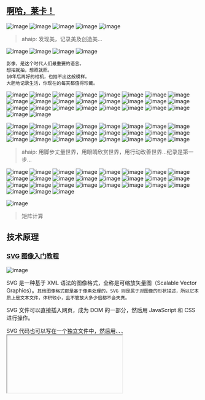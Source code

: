 ## [啊哈，莱卡！](https://ahaleica.com/)

![image](https://user-images.githubusercontent.com/109412346/179347719-ceb4a4b1-ddcf-44be-ad33-fe2373c16242.png)
![image](https://user-images.githubusercontent.com/109412346/179347742-ab6b444a-9c07-46b8-af60-6926bdc4688d.png)
![image](https://user-images.githubusercontent.com/109412346/179347734-290c9f53-f18e-43e4-b264-4713be83d380.png)
![image](https://user-images.githubusercontent.com/109412346/179347727-7f8d9075-5488-42b8-b304-a0e2a81866db.png)
![image](https://user-images.githubusercontent.com/109412346/179347750-7a9046df-a79e-4496-b982-1127d9ba0762.png)

> ahaip: 发现美，记录美及创造美...

![image](https://user-images.githubusercontent.com/109412346/179381998-ee0bf868-a173-45aa-acf0-1a6b4c48844a.png)
![image](https://user-images.githubusercontent.com/109412346/179381999-3266cef0-be65-410c-9e7a-47902601c90c.png)
![image](https://user-images.githubusercontent.com/109412346/179382072-8b4ad1ae-c37b-433b-9947-559c9c3a1165.png)
![image](https://user-images.githubusercontent.com/109412346/179382074-0fa8d7a5-5921-4af6-98ec-7723a818eca8.png)

```
影像，是这个时代人们最重要的语言。
想拍就拍，想照就照。
10年后再好的相机，也拍不出这般模样。
大胆地记录生活，你现在的每天都值得珍藏。
```

![image](https://user-images.githubusercontent.com/109412346/179381885-59ea1143-9290-473d-9dc0-faef8d9215fa.png)
![image](https://user-images.githubusercontent.com/109412346/179381891-6898dfef-d172-4388-9a0d-6cbd83a3c0ed.png)
![image](https://user-images.githubusercontent.com/109412346/179381899-cd18b064-d1b6-45f3-b7fd-9fc8d090004e.png)
![image](https://user-images.githubusercontent.com/109412346/179381890-b25d763e-1371-404d-b2a2-786a49059b4a.png)
![image](https://user-images.githubusercontent.com/109412346/179381887-57d4fb9e-5f31-4e9f-9bad-2f06819b703c.png)
![image](https://user-images.githubusercontent.com/109412346/179381903-b2bfdfe9-f4a0-491b-9328-4378327291e5.png)
![image](https://user-images.githubusercontent.com/109412346/179381908-214746d9-5e6d-4c1d-b3ba-74259dc1e360.png)
![image](https://user-images.githubusercontent.com/109412346/179381911-c7dfc781-328b-4b55-8be9-3a691a99e449.png)
![image](https://user-images.githubusercontent.com/109412346/179381913-7cf44942-ef99-4f40-b4ab-a201915a313d.png)
![image](https://user-images.githubusercontent.com/109412346/179381914-5d417a77-ce4e-421d-b3d6-5d0c8fd2814b.png)
![image](https://user-images.githubusercontent.com/109412346/179381920-7e379d9f-0a3b-4e0a-9215-aa5c2c149bd4.png)
![image](https://user-images.githubusercontent.com/109412346/179381900-988b5cdc-d3ff-4549-8894-593fdd55e800.png)
![image](https://user-images.githubusercontent.com/109412346/179381904-93c2071b-1a0e-431c-98e2-d586f0d18a19.png)
![image](https://user-images.githubusercontent.com/109412346/179381910-c30e5af7-dd1b-418e-a519-9ef9b0e2bfb9.png)
![image](https://user-images.githubusercontent.com/109412346/179381921-8c56fd88-9701-48ab-980d-f2fca6f5d52f.png)
![image](https://user-images.githubusercontent.com/109412346/179381925-159767af-c55c-424b-85d6-b32e454caedf.png)
![image](https://user-images.githubusercontent.com/109412346/179381922-c7b235fb-d7fd-4507-86ef-7e091cd0423c.png)
![image](https://user-images.githubusercontent.com/109412346/179381929-ce7823db-a08e-4da5-970f-ab9877c3994b.png)
![image](https://user-images.githubusercontent.com/109412346/179381932-638743dd-74d2-4ac4-a19f-afba829c67b8.png)
![image](https://user-images.githubusercontent.com/109412346/179381924-b79482ad-8abc-4cdf-9a39-31aa8c2300b7.png)
![image](https://user-images.githubusercontent.com/109412346/179381927-b680486d-d4ef-4406-879e-42e54c768ad4.png)
![image](https://user-images.githubusercontent.com/109412346/179381897-31ec67c2-a24c-4387-8e33-18b2aa0becd9.png)
![image](https://user-images.githubusercontent.com/109412346/179381937-5fd32f03-472e-400c-95bd-67fbbcee6d8c.png)
![image](https://user-images.githubusercontent.com/109412346/179381940-5cf61fb6-3e43-4c36-ba68-3b268cee40b1.png)
![image](https://user-images.githubusercontent.com/109412346/179381935-22061483-e6ab-4185-a0c0-8495a7e9f8ae.png)
![image](https://user-images.githubusercontent.com/109412346/179381884-cfcc3bcd-841e-42f5-8831-fd54b78ca8a8.png)

![image](https://user-images.githubusercontent.com/109412346/179390071-afa31745-e0dc-4e91-90ba-737b3c38b4bd.png)
![image](https://user-images.githubusercontent.com/109412346/179390074-d508f973-5188-4d26-bb60-aa85cc46221c.png)
![image](https://user-images.githubusercontent.com/109412346/179390077-b14304c0-6849-4682-b648-f49f94d7f275.png)
![image](https://user-images.githubusercontent.com/109412346/179390080-d0ddb851-823b-4bd7-b006-41908aef478f.png)
![image](https://user-images.githubusercontent.com/109412346/179390081-fb474f6f-b71f-4655-9c82-4a8843757d5a.png)
![image](https://user-images.githubusercontent.com/109412346/179390083-caf0ba5e-eb4d-435c-ae87-2eb39382f522.png)
![image](https://user-images.githubusercontent.com/109412346/179390085-ea5c891c-a5ce-4fb1-8ca6-e8b107a6e061.png)
![image](https://user-images.githubusercontent.com/109412346/179390088-b12a735c-a456-447d-803e-2553943fa8cd.png)
![image](https://user-images.githubusercontent.com/109412346/179390094-22e22f1a-7cc9-4492-a9c9-e0a60c58025a.png)
![image](https://user-images.githubusercontent.com/109412346/179390099-7bcf4fa4-3532-44d2-ad2e-07e5dbdaf579.png)
![image](https://user-images.githubusercontent.com/109412346/179390104-bc09cf08-6c42-4e49-934d-478c40ae92c4.png)
![image](https://user-images.githubusercontent.com/109412346/179390109-2835c066-4d07-4ba2-874f-12e1faa170b6.png)
![image](https://user-images.githubusercontent.com/109412346/179390111-0f765390-69ac-481d-8baa-4cc48e4e5055.png)
![image](https://user-images.githubusercontent.com/109412346/179390115-e7395936-786d-47e5-a456-6ec63a59fc1d.png)
![image](https://user-images.githubusercontent.com/109412346/179390116-eba35d55-9295-4e9e-8c59-a668928e0c85.png)
![image](https://user-images.githubusercontent.com/109412346/179390117-bce60cac-643d-449e-8fe4-cd3845b931c7.png)
![image](https://user-images.githubusercontent.com/109412346/179390120-fd63de3e-6648-4a91-972f-91b5c4d01482.png)
![image](https://user-images.githubusercontent.com/109412346/179390123-2126a809-b07e-40bb-b33a-b6cf096ecf5f.png)
![image](https://user-images.githubusercontent.com/109412346/179390126-5468cd7a-8499-4d10-9faa-4bcc7839faaa.png)
![image](https://user-images.githubusercontent.com/109412346/179390128-645a1b71-e99d-443c-bc70-a288dc173e0b.png)
![image](https://user-images.githubusercontent.com/109412346/179390133-56805844-d68f-4c4a-95dc-3e06cc5caf9e.png)
![image](https://user-images.githubusercontent.com/109412346/179390134-98cb8697-8953-459c-99b6-420602fe0809.png)
![image](https://user-images.githubusercontent.com/109412346/179390135-8dffba03-27b3-4667-b069-ac790d7dca16.png)
![image](https://user-images.githubusercontent.com/109412346/179390137-f1c4d3b7-ad5e-4099-8864-d2c58f135dd1.png)

> ahaip: 用脚步丈量世界，用眼睛欣赏世界，用行动改善世界...纪录是第一步...

![image](https://user-images.githubusercontent.com/109412346/182011219-16a00b92-c763-442f-8231-bd852adddec3.png)
![image](https://user-images.githubusercontent.com/109412346/182011223-4369c927-30c6-4384-978a-98bbbad63f0c.png)
![image](https://user-images.githubusercontent.com/109412346/182011224-7be56c51-85a0-4042-b44e-eaff6459c22c.png)
![image](https://user-images.githubusercontent.com/109412346/182011227-e83836bd-531f-4573-b9cb-497ae0b622f6.png)
![image](https://user-images.githubusercontent.com/109412346/182011228-5e228f4d-a86e-42d2-847d-0b97051b940f.png)
![image](https://user-images.githubusercontent.com/109412346/182011230-2d05047d-72b5-40a9-b8cc-2e8ef4591304.png)
![image](https://user-images.githubusercontent.com/109412346/182011233-ff41faab-4f22-4d0b-a2e8-36dc6f5c2d5c.png)
![image](https://user-images.githubusercontent.com/109412346/182011234-8782d6e8-b0e6-4756-b3d1-d30f40e84531.png)
![image](https://user-images.githubusercontent.com/109412346/182011236-3837de9b-793e-4473-8468-84bd4be1b3e6.png)
![image](https://user-images.githubusercontent.com/109412346/182011238-a280a3df-3eaf-4ebc-833c-f38ae030305a.png)
![image](https://user-images.githubusercontent.com/109412346/182011241-0ababedb-6cad-4b06-b69f-d01cdb296abf.png)
![image](https://user-images.githubusercontent.com/109412346/182011243-6673e725-d554-4bcf-bdca-3ebb7e56e074.png)
![image](https://user-images.githubusercontent.com/109412346/182011244-d9196341-534c-48fd-9ff9-5ef3d8a7e1e2.png)
![image](https://user-images.githubusercontent.com/109412346/182011247-281a6b30-a435-4a21-bd45-5a1e6c220b71.png)
![image](https://user-images.githubusercontent.com/109412346/182011248-e9b142d3-d55f-45af-8799-ba65d4421be4.png)
![image](https://user-images.githubusercontent.com/109412346/182011251-8ea2127b-8d86-46be-bb52-18932f754139.png)
![image](https://user-images.githubusercontent.com/109412346/182011253-ca57a248-2828-40c9-9877-dabafa4cb574.png)
![image](https://user-images.githubusercontent.com/109412346/182011254-9f08f811-c971-4509-b73b-3b82698b37f1.png)
![image](https://user-images.githubusercontent.com/109412346/182011255-81b66d2e-eb5a-4732-808d-6594732332c8.png)
![image](https://user-images.githubusercontent.com/109412346/182011256-5e500cac-0345-4a1e-b713-925f3378c8e7.png)
![image](https://user-images.githubusercontent.com/109412346/182011257-ec48556d-8931-41c3-bb7e-4b7063abeec5.png)
![image](https://user-images.githubusercontent.com/109412346/182011258-c9d2ca54-0ead-4c10-b471-22654434507f.png)
![image](https://user-images.githubusercontent.com/109412346/182011259-57bd7c7f-605e-43ff-b732-7d5790e96c80.png)
![image](https://user-images.githubusercontent.com/109412346/182011261-fb4bdcdd-0e25-4c2b-9c07-e2818855d50b.png)
![image](https://user-images.githubusercontent.com/109412346/182011263-eb7279b8-6ecb-4557-b511-44bc3b99927e.png)
![image](https://user-images.githubusercontent.com/109412346/182011267-545d3994-0fdd-41ba-918c-b43358599128.png)
![image](https://user-images.githubusercontent.com/109412346/182011269-ce9b34fb-9dd5-423d-a27c-2e5786051466.png)

![image](https://user-images.githubusercontent.com/101693157/158524594-40e4376b-af71-4235-a7b1-ea72ddd9c576.png)
> 矩阵计算

## 技术原理

### [SVG 图像入门教程](https://www.ruanyifeng.com/blog/2018/08/svg.html) 

![image](https://user-images.githubusercontent.com/101693157/158824737-6329411e-3c30-4edc-99fe-7e06f084e6c0.png)

SVG 是一种基于 XML 语法的图像格式，全称是可缩放矢量图（Scalable Vector Graphics）。`其他图像格式都是基于像素处理的，SVG 则是属于对图像的形状描述，所以它本质上是文本文件，体积较小，且不管放大多少倍都不会失真。`

SVG 文件可以直接插入网页，成为 DOM 的一部分，然后用 JavaScript 和 CSS 进行操作。

SVG 代码也可以写在一个独立文件中，然后用<img>、<object>、<embed>、<iframe>等标签插入网页。

### [相似图片搜索的原理](https://www.ruanyifeng.com/blog/2011/07/principle_of_similar_image_search.html) 

2011年6月，Google把"相似图片搜索"正式放上了首页。
你可以用一张图片，搜索互联网上所有与它相似的图片。点击搜索框中照相机的图标。

![image](https://user-images.githubusercontent.com/101693157/158818343-234ae8e7-113b-46e3-9c4f-88434fdff1d5.png)

一个对话框会出现。

你输入网片的网址，或者直接上传图片，Google就会找出与其相似的图片。下面这张图片是美国女演员Alyson Hannigan。
上传后，Google返回如下结果：
类似的"相似图片搜索引擎"还有不少，TinEye甚至可以找出照片的拍摄背景。

这种技术的原理是什么？计算机怎么知道两张图片相似呢？

根据[Neal Krawetz](https://www.hackerfactor.com/blog/index.php?/archives/432-Looks-Like-It.html)博士的解释，原理非常简单易懂。我们可以用一个快速算法，就达到基本的效果。

> 这里的关键技术叫做"感知哈希算法"（Perceptual hash algorithm），它的作用是对每张图片生成一个"指纹"（fingerprint）字符串，然后比较不同图片的指纹。结果越接近，就说明图片越相似。

下面是一个最简单的实现：

第一步，缩小尺寸。
将图片缩小到8x8的尺寸，总共64个像素。这一步的作用是去除图片的细节，只保留结构、明暗等基本信息，摒弃不同尺寸、比例带来的图片差异。
第二步，简化色彩。
将缩小后的图片，转为64级灰度。也就是说，所有像素点总共只有64种颜色。
第三步，计算平均值。
计算所有64个像素的灰度平均值。
第四步，比较像素的灰度。
将每个像素的灰度，与平均值进行比较。大于或等于平均值，记为1；小于平均值，记为0。
第五步，计算哈希值。
将上一步的比较结果，组合在一起，就构成了一个64位的整数，这就是这张图片的指纹。组合的次序并不重要，只要保证所有图片都采用同样次序就行了。

得到指纹以后，就可以对比不同的图片，看看64位中有多少位是不一样的。在理论上，这等同于计算"汉明距离"（Hamming distance）。如果不相同的数据位不超过5，就说明两张图片很相似；如果大于10，就说明这是两张不同的图片。
具体的代码实现，可以参见Wote用python语言写的imgHash.py。代码很短，只有53行。使用的时候，第一个参数是基准图片，第二个参数是用来比较的其他图片所在的目录，返回结果是两张图片之间不相同的数据位数量（汉明距离）。

这种算法的优点是简单快速，不受图片大小缩放的影响，缺点是图片的内容不能变更。如果在图片上加几个文字，它就认不出来了。所以，它的最佳用途是根据缩略图，找出原图。

实际应用中，往往采用更强大的pHash算法和SIFT算法，它们能够识别图片的变形。只要变形程度不超过25%，它们就能匹配原图。这些算法虽然更复杂，但是原理与上面的简便算法是一样的，就是先将图片转化成Hash字符串，然后再进行比较。

[相似图片搜索的原理（二）](https://www.ruanyifeng.com/blog/2013/03/similar_image_search_part_ii.html)

一、颜色分布法

每张图片都可以生成颜色分布的直方图（color histogram）。如果两张图片的直方图很接近，就可以认为它们很相似。

![image](https://user-images.githubusercontent.com/101693157/158818957-b0cdf2ef-678d-4164-93c2-6bdfb734a984.png)

任何一种颜色都是由红绿蓝三原色（RGB）构成的，所以上图共有4张直方图（三原色直方图 + 最后合成的直方图）。
如果每种原色都可以取256个值，那么整个颜色空间共有1600万种颜色（256的三次方）。针对这1600万种颜色比较直方图，计算量实在太大了，因此需要采用简化方法。可以将0～255分成四个区：0～63为第0区，64～127为第1区，128～191为第2区，192～255为第3区。这意味着红绿蓝分别有4个区，总共可以构成64种组合（4的3次方）。
任何一种颜色必然属于这64种组合中的一种，这样就可以统计每一种组合包含的像素数量。

![image](https://user-images.githubusercontent.com/101693157/158819069-d098c98d-92cb-40fe-9f5b-0fbce4a0001f.png)

上图是某张图片的颜色分布表，将表中最后一栏提取出来，组成一个64维向量(7414, 230, 0, 0, 8, ..., 109, 0, 0, 3415, 53929)。`这个向量就是这张图片的特征值或者叫"指纹"。`
于是，寻找相似图片就变成了找出与其最相似的向量。这可以用皮尔逊相关系数或者余弦相似度算出。

二、内容特征法

除了颜色构成，还可以从比较图片内容的相似性入手。

首先，将原图转成一张较小的灰度图片，假定为50x50像素。然后，确定一个阈值，将灰度图片转成黑白图片。

![image](https://user-images.githubusercontent.com/101693157/158819336-877bb776-3fec-4ebd-b01b-20e7619ac3d5.png)

如果两张图片很相似，它们的黑白轮廓应该是相近的。于是，问题就变成了，第一步如何确定一个合理的阈值，正确呈现照片中的轮廓？
显然，前景色与背景色反差越大，轮廓就越明显。这意味着，如果我们找到一个值，可以使得前景色和背景色各自的"类内差异最小"（minimizing the intra-class variance），或者"类间差异最大"（maximizing the inter-class variance），那么这个值就是理想的阈值。
1979年，日本学者大津展之证明了，"类内差异最小"与"类间差异最大"是同一件事，即对应同一个阈值。他提出一种简单的算法，可以求出这个阈值，这被称为"大津法"（Otsu's method）。下面就是他的计算方法。
假定一张图片共有n个像素，其中灰度值小于阈值的像素为 n1 个，大于等于阈值的像素为 n2 个（ n1 + n2 = n ）。w1 和 w2 表示这两种像素各自的比重。
　　w1 = n1 / n
　　w2 = n2 / n
再假定，所有灰度值小于阈值的像素的平均值和方差分别为 μ1 和 σ1，所有灰度值大于等于阈值的像素的平均值和方差分别为 μ2 和 σ2。于是，可以得到
　　类内差异 = w1(σ1的平方) + w2(σ2的平方)
　　类间差异 = w1w2(μ1-μ2)^2
可以证明，这两个式子是等价的：得到"类内差异"的最小值，等同于得到"类间差异"的最大值。不过，从计算难度看，后者的计算要容易一些。

![image](https://user-images.githubusercontent.com/101693157/158819356-8679505c-c7aa-4731-8ca5-4771f422f439.png)

有了50x50像素的黑白缩略图，就等于有了一个50x50的0-1矩阵。矩阵的每个值对应原图的一个像素，0表示黑色，1表示白色。这个矩阵就是一张图片的特征矩阵。

两个特征矩阵的不同之处越少，就代表两张图片越相似。这可以用"异或运算"实现（即两个值之中只有一个为1，则运算结果为1，否则运算结果为0）。对不同图片的特征矩阵进行"异或运算"，结果中的1越少，就是越相似的图片。
  
### [如何识别图像边缘？](https://www.ruanyifeng.com/blog/2016/07/edge-recognition.html)

图像识别（image recognition）是现在的热门技术。
文字识别、车牌识别、人脸识别都是它的应用。但是，这些都算初级应用，现在的技术已经发展到了这样一种地步：计算机可以识别出，这是一张狗的照片，那是一张猫的照片。

这是怎么做到的？

让我们从人眼说起，学者发现，人的视觉细胞对物体的边缘特别敏感。也就是说，我们先看到物体的轮廓，然后才判断这到底是什么东西。
  
计算机科学家受到启发，第一步也是先识别图像的边缘。

![](https://www.ruanyifeng.com/blogimg/asset/2016/bg2016072208.png)
  
加州大学的学生 Adit Deshpande 写了一篇文章[《A Beginner's Guide To Understanding Convolutional Neural Networks》](https://adeshpande3.github.io/adeshpande3.github.io/A-Beginner%27s-Guide-To-Understanding-Convolutional-Neural-Networks/)，介绍了一种最简单的算法，非常具有启发性，体现了图像识别的基本思路。

![](https://www.ruanyifeng.com/blogimg/asset/2016/bg2016072203.png)
  
首先，我们要明白，`人看到的是图像，计算机看到的是一个数字矩阵。所谓"图像识别"，就是从一大堆数字中找出规律。`
  
怎样将图像转为数字呢？一般来说，为了过滤掉干扰信息，可以把图像缩小（比如缩小到 49 x 49 像素），并且把每个像素点的色彩信息转为灰度值，这样就得到了一个 49 x 49 的矩阵。
然后，从左上角开始，依次取出一个小区块，进行计算。

![image](https://user-images.githubusercontent.com/101693157/158825889-204a8385-6e0e-49f3-89b7-dbe0e1ef269d.png)

上图是取出一个 5 x 5 的区块。下面的计算以 7 x 7 的区块为例。
接着，需要有一些现成的边缘模式，比如垂直、直角、圆、锐角等等。

![](https://www.ruanyifeng.com/blogimg/asset/2016/bg2016072205.png)

上图右边是一个圆角模式，左边是它对应的 7 x 7 灰度矩阵。可以看到，圆角所在的边缘灰度值比较高，其他地方都是0。
现在，就可以进行边缘识别了。下面是一张卡通老鼠的图片。
  
![](https://www.ruanyifeng.com/blogimg/asset/2016/bg2016072206.png)
取出左上角的区块。

![](https://www.ruanyifeng.com/blogimg/asset/2016/bg2016072209.png)
取样矩阵与模式矩阵对应位置的值相乘，进行累加，得到6600。这个值相当大，它说明什么呢？

![](https://www.ruanyifeng.com/blogimg/asset/2016/bg2016072207.png)

取样矩阵移到老鼠头部，与模式矩阵相乘，得到的值是0。

乘积越大就说明越匹配，可以断定区块里的图像形状是圆角。通常会预置几十种模式，每个区块计算出最匹配的模式，然后再对整张图进行判断。

### [图像与滤波](https://www.ruanyifeng.com/blog/2017/12/image-and-wave-filters.html)

前几天读到[一篇文章](https://medium.com/statuscode/filtering-images-using-web-audio-api-276555cca6ad)，它提到图像其实是一种波，可以用波的算法处理图像。我顿时有一种醍醐灌顶的感觉，从没想到这两个领域是相关的，图像还可以这样玩！下面我就来详细介绍这篇文章。

一、为什么图像是波？
  
我们知道，图像由像素组成。下图是一张 400 x 400 的图片，一共包含了 16 万个像素点。

![](https://www.ruanyifeng.com/blogimg/asset/2017/bg2017121301.jpg)

每个像素的颜色，可以用红、绿、蓝、透明度四个值描述，大小范围都是0 ～ 255，比如黑色是[0, 0, 0, 255]，白色是[255, 255, 255, 255]。通过 Canvas API 就可以拿到这些值。
如果把每一行所有像素（上例是400个）的红、绿、蓝的值，依次画成三条曲线，就得到了下面的图形。

![image](https://user-images.githubusercontent.com/101693157/158827129-1423d463-594b-4f22-aedc-d705f1d64ac9.png)

可以看到，每条曲线都在不停的上下波动。有些区域的波动比较小，有些区域突然出现了大幅波动（比如 54 和 324 这两点）。
对比一下图像就能发现，曲线波动较大的地方，也是图像出现突变的地方。

![](https://www.ruanyifeng.com/blogimg/asset/2017/bg2017121303.png)

这说明波动与图像是紧密关联的。图像本质上就是各种色彩波的叠加。
  
二、频率

综上所述，`图像就是色彩的波动：波动大，就是色彩急剧变化；波动小，就是色彩平滑过渡`。因此，波的各种指标可以用来描述图像。
频率（frequency）是波动快慢的指标，单位时间内波动次数越多，频率越高，反之越低。
上图是函数sin(Θ)的图形，在2π的周期内完成了一次波动，频率就是1。
上图是函数sin(2Θ)的图形，在2π的周期内完成了两次波动，频率就是2。
所以，色彩剧烈变化的地方，就是图像的高频区域；色彩稳定平滑的地方，就是低频区域。

三、滤波器
物理学对波的研究已经非常深入，提出了很多处理波的方法，其中就有滤波器（filter）：过滤掉某些波，保留另一些波。
下面是两种常见的滤波器 。
```
低通滤波器（lowpass）：减弱或阻隔高频信号，保留低频信号
高通滤波器（highpass）：减弱或阻隔低频信号，保留高频信号
```
下面是低通滤波的例子。

![image](https://user-images.githubusercontent.com/101693157/158827703-e450567f-fc23-406c-ba9d-4b3319f8bc40.png)

上图中，蓝线是原始的波形，绿线是低通滤波lowpass后的波形。可以看到，绿线的波动比蓝线小很多，非常平滑。
下面是高通滤波的例子。

![image](https://user-images.githubusercontent.com/101693157/158827747-239e4bf9-f935-4bd7-aad5-ac388d9f4bce.png)

上图中，黄线是原始的波形，蓝线是高通滤波highpass后的波形。可以看到，黄线的三个波峰和两个波谷（低频波动），在蓝线上都消失了，而黄线上那些密集的小幅波动（高频波动），则是全部被蓝线保留。
再看一个例子。

![image](https://user-images.githubusercontent.com/101693157/158827809-3ed3c246-5f83-4492-af08-744b2317f8ba.png)

上图有三根曲线，黄线是高频波动，红线是低频波动。它们可以合成为一根曲线，就是绿线。

![image](https://user-images.githubusercontent.com/101693157/158827832-b5b7426d-d6da-458f-8fe1-87cf7c82b2a3.png)

上图中，绿线进行低通滤波和高通滤波后，得到两根黑色的曲线，它们的波形跟原始的黄线和红线是完全一致的。

四、图像的滤波
浏览器实际上包含了滤波器的实现，因为 Web Audio API 里面定义了声波的滤波。这意味着可以通过浏览器，将lowpass和highpass运用于图像。
lowpass使得图像的高频区域变成低频，即色彩变化剧烈的区域变得平滑，也就是出现模糊效果。

![](https://www.ruanyifeng.com/blogimg/asset/2017/bg2017121310.jpg)
![image](https://user-images.githubusercontent.com/101693157/158828049-62b18a25-6b35-4716-9ef3-b2ed3681b563.png)

上图中，红线是原始的色彩曲线，蓝线是低通滤波后的曲线。
highpass正好相反，过滤了低频，只保留那些变化最快速最剧烈的区域，也就是图像里面的物体边缘，所以常用于边缘识别。

上图中，红线是原始的色彩曲线，蓝线是高通滤波后的曲线。

下面这个网址，可以将滤波器拖到图像上，产生过滤后的效果。

![image](https://user-images.githubusercontent.com/101693157/158828155-eede3bb4-6c9d-4855-b6c0-68113e565498.png)

浏览器实现滤波的范例代码，可以看这个[仓库](https://github.com/rssilva/web-audio-image-filtering)。

### [HTML5的视频格式之争](https://www.ruanyifeng.com/blog/2010/05/html5_codec_fight.html)

下一代的网页语言HTML5，提供了一个video标签。它允许开发者直接将视频嵌入网页，不需要任何第三方插件（比如 Adobe公司的Flash）就能播放。
这当然是一大进步。

但是，有一个核心问题，却没有得到解决。HTML5没有规定，浏览器到底应该播放哪一种格式的视频。浏览器厂商可以自行选择支持的格式。

现在，最流行的视频格式是H.264。它有很多优点，编码后生成的视频文件，体积较小，画质也不错。蓝光技术（Blu-ray）就采用这种格式，眼下几乎所有的高清摄像机----不管民用的还是商业的----都使用它。互联网上的在线视频播放，采用它的比例也正在不断上升。

不过，H.264是一种专利视频格式。它的专利被一家MPEG-LA公司控制。
这家公司专门负责管理与H.264有关的"专利池"（patent pool）。所谓"专利池"，就是指好几家公司把各自的H.264专利放在一起，组成一个"池"。其他人如果要使用H.264，就必须向"池"的管理公司申请许可，一旦获得了许可，就可以使用"池"中的所有专利。
这就是说，MPEG-LA公司是H.264的实际管理者和收费者。任何支持播放H.264视频的DVD播放机、蓝光播放机、摄像机或者别的设备，都必定有一张MPEG-LA颁发的许可证。

目前为了推广H.264，MPEG-LA规定，只要你的视频用于互联网上的免费播放，就可以无偿获得使用许可证。这就是为什么YouTube可以免费使用MPEG-LA许可证的原因。而像Netflix这样的付费收看公司，就得不到这种优惠了。
MPEG-LA的这种促销政策，并不会永远不变。当前的H.264免费许可证，将于2010年12月31日当期。那么，从2011年1月1日起，MPEG-LA会不会向YouTube、甚至向嵌入H.264视频的个人网站收费呢？完全存在这种可能。专利使用费会是多少？谁也不知道，这由MPEG-LA说了算。另一种可能是，MPEG-LA为了进一步推广H.264，继续保持免费政策，等到2、3年后，它一统市场了，再开始收费。到了那时，如果大多数公司都依赖这种格式，那么它们就别无选择，只能向MPEG-LA交钱。
一些人对这种情形，感到担忧和不满。他们决定自行开发一种没有专利的视频格式，生成的文件体积要与H.264相仿，画质也要差不多。这种格式就叫做Theora。

Theora的主要开发者，也是Ogg Vorbis（[译注] 一种开源的、无专利的音频压缩格式）的开发者。Theora的基础是On2 Technologies公司开发的VP3视频格式。本世纪初，On2公司将VP3放入了公共领域。Theora对VP3做了大量改进，并且在开发过程中非常小心，避免触犯到任何现存专利。结果，我们就有了一种任何人都可以免费使用、不用担心专利问题的视频格式。
听上去很欢欣鼓舞，对不对？但是为什么大家还在用H.264，还不是抛弃它呢？
  
这里有几个原因。
  
第一个原因。没有一家实体公司来承担Theora的专利责任，用户必须自己负责。万一将来有人起诉Theora侵犯了某某专利，用户很可能必须自己掏钱打官司。所以，业界有一种广泛的担心，现在之所以没人起诉Theora，并不是这些人不想起诉，而是要等到某一家大型公司开始采用Theora以后，有可能出现高额的专利赔偿金时，他们再来起诉。最近，苹果公司的CEO乔布斯，就公开表达了这种看法。
不过，话说回来，这么多年来，一直有人在威胁Theora，但是从来没人真的起诉。部分原因可能确实是Theora目前还没有重量级使用者，敲诈不到足够的金钱。不过，很多人相信还存在另一种原因，那就是这些"黑暗中的威胁者"害怕闹上法庭以后，万一法庭最后判决Theora胜诉，不存在任何专利问题，那么MPEG-LA公司的大麻烦就来了。因为大家可能就不会再付给它专利费了，而是放心地改为使用Theora了。

第二个原因。一些主要的大公司，本身就是MPEG-LA"专利池"的所有者，比如苹果公司和微软公司。它们各自拥有一些H.264专利，可以从推广H.264中赚到钱，Theora的普及将对它们的利润产生不利影响。所以，苹果公司的Safari浏览器和微软公司的IE浏览器，完全不支持Theora。

第三个原因。有一种观点认为，Theora生成的视频质量不如H.264。早期的Theora 1.0，确实效果不好；但是Theora 1.1 已经被证明，效果不逊于H.264，尤其是在低码率的情况下。对Theora的怀疑，导致基于Theora的硬件解码器非常少。这一点对Theora的打击很大。因为H.264解码芯片随处可见，苹果公司的每一台iTouch、iPhone、iPad里面都有，进一步说，过去5年中全世界生产的几乎每一台摄像机都支持H.264硬解码。

现在，再回过头谈HTML5和它的video标签。
开源浏览器Firefox和KHTML，没有资源去购买H.264许可证。因此，它们原生不支持H.264格式的视频，除非用户自己安装第三方插件。而微软公司和苹果公司则是完全不支持Theora，只支持H.264。
这意味着，未来的HTML5网页，不存在一种通用的视频格式。也就是说，HTML5网站开发者必须为同一个视频，准备两个格式的版本，一个是H.264，另一个是Theora。不过，开发者还有另一个选择，就是要求用户安装第三方插件。
猜猜看，大多数开发者会怎么做？他们很可能什么也不做！保持现状不就行了，让用户继续用Flash观看视频吧，什么麻烦都没了。
等一等！苹果公司已经宣布放弃Flash了。它的iPad、iPhone和iTouch，不支持任何形式的Flash。想在这些设备上播放视频的开发者，不得不求助于HTML5的video标签。
解决方案是什么？
我想大多数开发者会选择做一个浏览器"嗅探"，专门为苹果公司的设备提供一个H.264格式的视频，其余的设备则显示一个Flash播放器，里面也可以播放这个H.264格式的视频。所以，Flash和H.264成了赢家，Theora和开源软件成了输家，这真是一个令人悲哀的结果。
我们也许有机会避免这种结局。
去年，Google收购了On2 Technologies，并且计划把On2的VP8格式开源。 VP8和VP3是同一个体系的视频格式，这意味着它和Theora有亲缘关系。但是，VP8比VP3高出5个版本，这意味着它的效果应该好于Theora。那么，我们就会有一个更好的开源格式，它的背后是一家真正的大公司（Google）在支持。此外，全世界最大的视频网站Youtube，归Google所有，毫无疑问，它会采用VP8。因此，有了这些因素，我们就可能在今后几年中，看到VP8格式的视频飞速增长，把Theora和H.264都甩在身后。
不过，我的预测是，将来的互联网上，各种视频格式都有一席之地。Theora将继续得到开源浏览器（比如Firefox）的支持，苹果公司和微软公司将不断推进H.264，Google将尝试在YouTube上使用VP8。但是，Google也会被迫保留H.264和Flash格式的视频，这是为了支持苹果公司的设备和历史遗留下来的不支持HD视频的设备。
我很希望，Google把VP8放入公共领域。那样的话，Xiph就能利用VP8，做出Theora 2.0。然后，Firefox、 WebKit和Opera都开始支持Theora 2，YouTube也开始把它的视频转为VP8/Theora 2兼容格式，而Flash也将升级支持Theora 2。那么，只剩下苹果公司一家，它要么也支持Theora 2，要么只能开一个自己的视频分享网站，因为它的iPhone用户到时将无法收看Youtube。
这样的未来，难道不值得期待吗？

## 参考
1. [正态分布为什么常见？](https://www.ruanyifeng.com/blog/2017/08/normal-distribution.html)
2. [高斯模糊的算法](https://www.ruanyifeng.com/blog/2012/11/gaussian_blur.html)

![Alt](https://repobeats.axiom.co/api/embed/86211ab883763ed6c75fd14571647e7febb6919f.svg "Repobeats analytics image")

![Alt](https://repobeats.axiom.co/api/embed/cb158f7213b3e18079ae2f72ac4dec915ad48889.svg "Repobeats analytics image")
